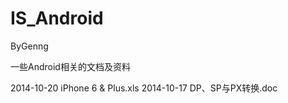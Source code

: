 IS_Android
==========
ByGenng


一些Android相关的文档及资料

2014-10-20 iPhone 6 & Plus.xls
2014-10-17  DP、SP与PX转换.doc 
